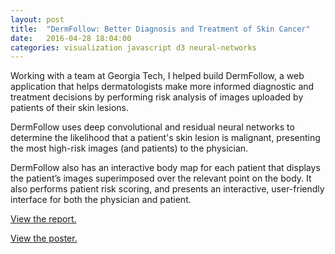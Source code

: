 ```yaml
---
layout: post
title:  "DermFollow: Better Diagnosis and Treatment of Skin Cancer"
date:   2016-04-28 18:04:00
categories: visualization javascript d3 neural-networks
---
```


Working with a team at Georgia Tech, I helped build DermFollow, a web
application that helps dermatologists make more informed diagnostic and
treatment decisions by performing risk analysis of images uploaded by patients
of their skin lesions.

DermFollow uses deep convolutional and residual neural networks to determine
the likelihood that a patient's skin lesion is malignant, presenting the most
high-risk images (and patients) to the physician.

DermFollow also has an interactive body map for each patient that displays the
patient’s images superimposed over the relevant point on the body. It also
performs patient risk scoring, and presents an interactive, user-friendly
interface for both the physician and patient.

[View the report.](/pub/dermfollow_final_report.pdf)

[View the poster.](/pub/dermfollow_poster.pdf)